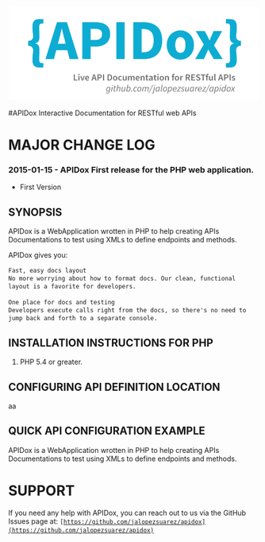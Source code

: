 ![IPv6](apidox.png)

#APIDox
 Interactive Documentation for RESTful web APIs

MAJOR CHANGE LOG
================

### 2015-01-15 - APIDox First release for the PHP web application.
* First Version 

SYNOPSIS
--------
APIDox is a WebApplication wrotten in PHP to help creating APIs Documentations to test using XMLs to define endpoints and methods.

APIDox gives you:

    Fast, easy docs layout
    No more worrying about how to format docs. Our clean, functional layout is a favorite for developers.

    One place for docs and testing
    Developers execute calls right from the docs, so there's no need to jump back and forth to a separate console.


INSTALLATION INSTRUCTIONS FOR PHP
---------------------------------
1. PHP 5.4 or greater.

CONFIGURING API DEFINITION LOCATION
-----------------------------------
aa

QUICK API CONFIGURATION EXAMPLE
-------------------------------

APIDox is a WebApplication wrotten in PHP to help creating APIs Documentations to test using XMLs to define endpoints and methods.

SUPPORT
=======
If you need any help with APIDox, you can reach out to us via the GitHub Issues page at:
<code>[https://github.com/jalopezsuarez/apidox](https://github.com/jalopezsuarez/apidox)</code>
